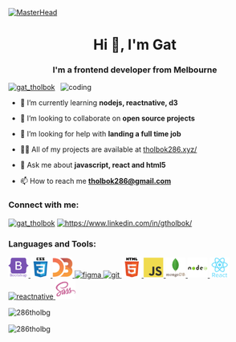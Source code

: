 [![MasterHead](https://media3.giphy.com/headers/dhunten/0DvIY8fAjBSg.gif)](https://www.tholbok286.xyz/)
<h1 align="center">Hi 👋, I'm Gat</h1>
<h3 align="center">I'm a frontend developer from Melbourne</h3>
<img align="right" alt="coding" width="400" src="https://media.tenor.com/d7_52xh_2dQAAAAC/dog-work.gif">

<p align="left"> <a href="https://twitter.com/gat_tholbok" target="blank"><img src="https://img.shields.io/twitter/follow/gat_tholbok?logo=twitter&style=for-the-badge" alt="gat_tholbok" /></a> </p>

- 🌱 I’m currently learning **nodejs, reactnative, d3**

- 👯 I’m looking to collaborate on **open source projects**

- 🤝 I’m looking for help with **landing a full time job**

- 👨‍💻 All of my projects are available at [tholbok286.xyz/](tholbok286.xyz/)

- 💬 Ask me about **javascript, react and html5**

- 📫 How to reach me **tholbok286@gmail.com**

<h3 align="left">Connect with me:</h3>
<p align="left">
<a href="https://twitter.com/gat_tholbok" target="blank"><img align="center" src="https://raw.githubusercontent.com/rahuldkjain/github-profile-readme-generator/master/src/images/icons/Social/twitter.svg" alt="gat_tholbok" height="30" width="40" /></a>
<a href="https://linkedin.com/in/https://www.linkedin.com/in/gtholbok/" target="blank"><img align="center" src="https://raw.githubusercontent.com/rahuldkjain/github-profile-readme-generator/master/src/images/icons/Social/linked-in-alt.svg" alt="https://www.linkedin.com/in/gtholbok/" height="30" width="40" /></a>
</p>

<h3 align="left">Languages and Tools:</h3>
<p align="left"> <a href="https://getbootstrap.com" target="_blank" rel="noreferrer"> <img src="https://raw.githubusercontent.com/devicons/devicon/master/icons/bootstrap/bootstrap-plain-wordmark.svg" alt="bootstrap" width="40" height="40"/> </a> <a href="https://www.w3schools.com/css/" target="_blank" rel="noreferrer"> <img src="https://raw.githubusercontent.com/devicons/devicon/master/icons/css3/css3-original-wordmark.svg" alt="css3" width="40" height="40"/> </a> <a href="https://d3js.org/" target="_blank" rel="noreferrer"> <img src="https://raw.githubusercontent.com/devicons/devicon/master/icons/d3js/d3js-original.svg" alt="d3js" width="40" height="40"/> </a> <a href="https://www.figma.com/" target="_blank" rel="noreferrer"> <img src="https://www.vectorlogo.zone/logos/figma/figma-icon.svg" alt="figma" width="40" height="40"/> </a> <a href="https://git-scm.com/" target="_blank" rel="noreferrer"> <img src="https://www.vectorlogo.zone/logos/git-scm/git-scm-icon.svg" alt="git" width="40" height="40"/> </a> <a href="https://www.w3.org/html/" target="_blank" rel="noreferrer"> <img src="https://raw.githubusercontent.com/devicons/devicon/master/icons/html5/html5-original-wordmark.svg" alt="html5" width="40" height="40"/> </a> <a href="https://developer.mozilla.org/en-US/docs/Web/JavaScript" target="_blank" rel="noreferrer"> <img src="https://raw.githubusercontent.com/devicons/devicon/master/icons/javascript/javascript-original.svg" alt="javascript" width="40" height="40"/> </a> <a href="https://www.mongodb.com/" target="_blank" rel="noreferrer"> <img src="https://raw.githubusercontent.com/devicons/devicon/master/icons/mongodb/mongodb-original-wordmark.svg" alt="mongodb" width="40" height="40"/> </a> <a href="https://nodejs.org" target="_blank" rel="noreferrer"> <img src="https://raw.githubusercontent.com/devicons/devicon/master/icons/nodejs/nodejs-original-wordmark.svg" alt="nodejs" width="40" height="40"/> </a> <a href="https://reactjs.org/" target="_blank" rel="noreferrer"> <img src="https://raw.githubusercontent.com/devicons/devicon/master/icons/react/react-original-wordmark.svg" alt="react" width="40" height="40"/> </a> <a href="https://reactnative.dev/" target="_blank" rel="noreferrer"> <img src="https://reactnative.dev/img/header_logo.svg" alt="reactnative" width="40" height="40"/> </a> <a href="https://sass-lang.com" target="_blank" rel="noreferrer"> <img src="https://raw.githubusercontent.com/devicons/devicon/master/icons/sass/sass-original.svg" alt="sass" width="40" height="40"/> </a> </p>

<p><img align="center" src="https://github-readme-stats.vercel.app/api/top-langs?username=286tholbg&show_icons=true&locale=en&layout=compact" alt="286tholbg" /></p>

<p><img align="center" src="https://github-readme-streak-stats.herokuapp.com/?user=286tholbg&" alt="286tholbg" /></p>
